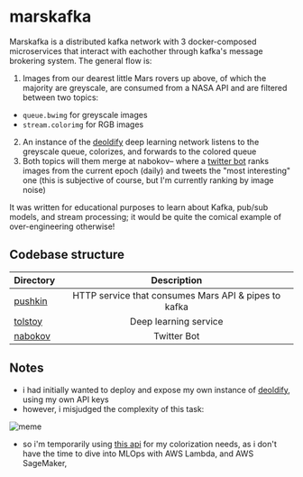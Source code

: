 # marskafka

Marskafka is a distributed kafka network with 3 docker-composed microservices that interact with eachother through kafka's message brokering system. The general flow is:
1. Images from our dearest little Mars rovers up above, of which the majority are greyscale, are consumed from a NASA API and are filtered between two topics:
- `queue.bwimg` for greyscale images
- `stream.colorimg` for RGB images
2. An instance of the [deoldify](https://github.com/jantic/DeOldify) deep learning network listens to the greyscale queue, colorizes, and forwards to the colored queue
3. Both topics will them merge at nabokov– where a [twitter bot](https://twitter.com/marskafka) ranks images from the current epoch (daily) and tweets the "most interesting" one (this is subjective of course, but I'm currently ranking by image noise)

It was written for educational purposes to learn about Kafka, pub/sub models, and stream processing; it would be quite the comical example of over-engineering otherwise!

## Codebase structure

| Directory              |      Description          |
| :-------------------- | :-----------------------: |
| [pushkin](pushkin)    | HTTP service that consumes Mars API & pipes to kafka     |
| [tolstoy](tolstoy)    | Deep learning service                 |
| [nabokov](nabokov)    | Twitter Bot                           |

## Notes
- i had initially wanted to deploy and expose my own instance of [deoldify](https://github.com/jantic/DeOldify), using my own API keys
- however, i misjudged the complexity of this task:

![meme](https://i.ibb.co/6NwZ806/5ornlp.jpg)
- so i'm temporarily using [this api](https://deepai.org/machine-learning-model/colorizer) for my colorization needs, as i don't have the time to dive into MLOps with AWS Lambda, and AWS SageMaker, 
